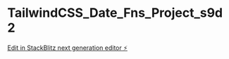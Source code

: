 # TailwindCSS_Date_Fns_Project_s9d2

[Edit in StackBlitz next generation editor ⚡️](https://stackblitz.com/~/github.com/asyaisbil/TailwindCSS_Date_Fns_Project_s9d2)
